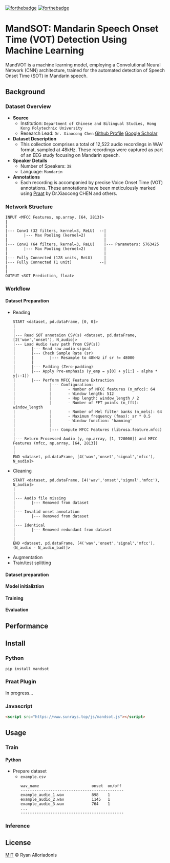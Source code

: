 [![forthebadge](https://forthebadge.com/images/badges/made-with-python.svg)](https://forthebadge.com)
[![forthebadge](https://forthebadge.com/images/badges/license-mit.svg)](https://forthebadge.com)

# MandSOT: Mandarin Speech Onset Time (VOT) Detection Using Machine Learning
MandVOT is a machine learning model, employing a Convolutional Neural Network (CNN) architecture, trained for the automated detection of Speech Onset Time (SOT) in Mandarin speech.
## Background
### Dataset Overview
  - **Source**
    - Institution: ``Department of Chinese and Bilingual Studies, Hong Kong Polytechnic University``
    - Research Lead: ``Dr. Xiaocong Chen`` [Github Profile](https://github.com/felcshallot) [Google Scholar](https://scholar.google.com/citations?user=gHlLwKoAAAAJ&hl=en)
  - **Dataset Description**
    - This collection comprises a total of 12,522 audio recordings in WAV format, sampled at 48kHz. These recordings were captured as part of an EEG study focusing on Mandarin speech.
  - **Speaker Details**
    - Number of Speakers: ``38``
    - Language: ``Mandarin``
  - **Annotations**
    - Each recording is accompanied by precise Voice Onset Time (VOT) annotations. These annotations have been meticulously marked using [Praat](https://www.fon.hum.uva.nl/praat/) by Dr.Xiaocong CHEN and others.
### Network Structure
```
INPUT <MFCC Features, np.array, [64, 2813]>
|
|
|--- Conv1 (32 filters, kernel=3, ReLU)  --|
|       |--- Max Pooling (kernel=2)        |
|                                          |
|--- Conv2 (64 filters, kernel=3, ReLU)    |--- Parameters: 5763425
|       |--- Max Pooling (kernel=2)        |
|                                          |
|--- Fully Connected (128 units, ReLU)     |
|--- Fully Connected (1 unit)            --|
|
|
OUTPUT <SOT Prediction, float>
```
### Workflow
#### Dataset Preparation
  - Reading
    ```
    START <dataset, pd.dataFrame, [0, 0]>
    |
    |
    |--- Read SOT annotaion CSV(s) <dataset, pd.dataFrame, [2('wav','onset'), N_audio]>
    |--- Load Audio (wav path from CSV(s))
    |       |--- Read raw audio signal
    |       |--- Check Sample Rate (sr)
    |       |       |--- Resample to 48kHz if sr != 48000
    |       |
    |       |--- Padding (Zero-padding)
    |       |--- Apply Pre-emphasis (y_emp = y[0] + y[1:] - alpha * y[:-1])
    |       |--- Perform MFCC Feature Extraction
    |               |--- Configuration:
    |               |       - Number of MFCC features (n_mfcc): 64
    |               |       - Window length: 512
    |               |       - Hop length: window_length / 2
    |               |       - Number of FFT points (n_fft): window_length
    |               |       - Number of Mel filter banks (n_mels): 64
    |               |       - Maximum frequency (fmax): sr * 0.5
    |               |       - Window function: 'hamming'
    |               |
    |               |--- Compute MFCC Features (librosa.feature.mfcc)
    |
    |--- Return Processed Audio (y, np.array, [1, 720000]) and MFCC Features (mfcc, np.array, [64, 2813])
    |
    |
    END <dataset, pd.dataFrame, [4('wav','onset','signal','mfcc'), N_audio]>
    ```
  - Cleaning
    ```
    START <dataset, pd.dataFrame, [4('wav','onset','signal','mfcc'), N_audio]>
    |
    |
    |--- Audio file missing
    |       |--- Removed from dataset
    |
    |--- Invalid onset annotation
    |       |--- Removed from dataset
    |
    |--- Identical
    |       |--- Removed redundant from dataset
    |
    |
    END <dataset, pd.dataFrame, [4('wav','onset','signal','mfcc'), (N_audio - N_audio_bad)]>
    ```
  - Augmentation
  - Train/test splitting
#### Dataset preparation

#### Model initializtion

#### Training

#### Evaluation

## Performance

## Install
### Python
```shell
pip install mandsot
```
### Praat Plugin
In progress...
### Javascript
```html
<script src="https://www.sunrays.top/js/mandsot.js"></script>
```
## Usage
### Train
#### Python
  - Prepare dataset
    - ```example.csv```
      ```
      wav_name                       onset  on/off
      ---------------------------------------------
      example_audio_1.wav            898    1
      example_audio_2.wav            1145   1
      example_audio_3.wav            764    1
      ...
      ---------------------------------------------
      ```

### Inference

## License
[MIT](./LICENSE) © Ryan Alloriadonis

